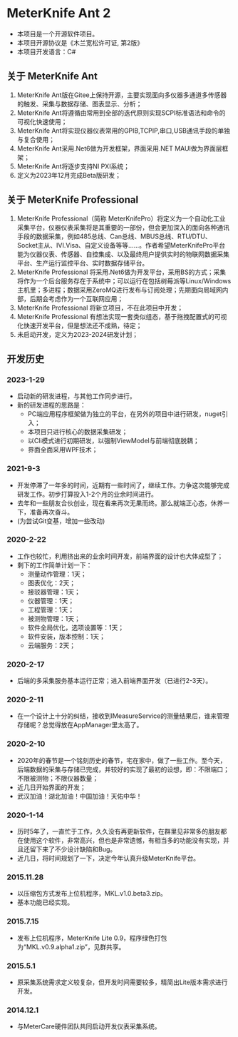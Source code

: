 # MeterKnife Ant **2**

- 本项目是一个开源软件项目。
- 本项目开源协议是《木兰宽松许可证, 第2版》
- 本项目开发语言：C#

## 关于 MeterKnife Ant
  1. MeterKnife Ant版在Gitee上保持开源，主要实现面向多仪器多通道多传感器的触发、采集与数据存储、图表显示、分析；
  2. MeterKnife Ant将遵循由常用到全部的迭代原则实现SCPI标准语法和命令的可视化快速使用；
  3. MeterKnife Ant将实现仪器仪表常用的GPIB,TCPIP,串口,USB通讯手段的单独与复合使用；
  4. MeterKnife Ant采用.Net6做为开发框架，界面采用.NET MAUI做为界面层框架；
  5. MeterKnife Ant将逐步支持NI PXI系统；
  6. 定义为2023年12月完成Beta版研发；

## 关于 MeterKnife Professional
  1. MeterKnife Professional（简称 MeterKnifePro）将定义为一个自动化工业采集平台，仪器仪表采集将是其重要的一部份，但会更加深入的面向各种通讯手段的数据采集，例如485总线、Can总线、MBUS总线、RTU/DTU、Socket主从、IVI.Visa、自定义设备等等……。作者希望MeterKnifePro平台能为仪器仪表、传感器、自控集成、以及最终用户提供实时的物联网数据采集平台、生产运行监控平台、实时数据存储平台。
  2. MeterKnife Professional 将采用.Net6做为开发平台，采用BS的方式；采集将作为一个后台服务存在于系统中；可以运行在包括树莓派等Linux/Windows主机里；多进程；数据采用ZeroMQ进行发布与订阅处理；先期面向局域网内部，后期会考虑作为一个互联网应用；
  3. MeterKnife Professional 将新立项目，不在此项目中开发；
  4. MeterKnife Professional 有想法实现一套类似组态，基于拖拽配置式的可视化快速开发平台，但是想法还不成熟，待定；
  5. 未启动开发，定义为2023-2024研发计划；

## 开发历史

### 2023-1-29

- 启动新的研发进程，与其他工作同步进行。
- 新的研发进程的思路是：
  - PC端应用程序框架做为独立的平台，在另外的项目中进行研发，nuget引入；
  - 本项目只进行核心的数据采集研发；
  - 以Cli模式进行初期研发，以强制ViewModel与前端彻底脱耦；
  - 界面全面采用WPF技术；

### 2021-9-3

- 开发停滞了一年多的时间，近期有一些时间了，继续工作。力争这次能够完成研发工作。初步打算投入1-2个月的业余时间进行。
- 去年和一些朋友合伙创业，现在看来再次无果而终。那么就端正心态，休养一下，准备再次奋斗。
- (为尝试Git变基，增加一些改动)

### 2020-2-22

- 工作也较忙，利用挤出来的业余时间开发，前端界面的设计也大体成型了；
- 剩下的工作简单计划一下：
  - 测量动作管理：1天；
  - 图表优化：2天；
  - 接驳器管理：1天；
  - 仪器管理：1天；
  - 工程管理：1天；
  - 被测物管理：1天；
  - 软件全局优化，选项设置等：1天；
  - 软件安装，版本控制：1天；
  - 云端服务：2天； 

### 2020-2-17
- 后端的多采集服务基本运行正常；进入前端界面开发（已进行2-3天）。

### 2020-2-11
- 在一个设计上十分的纠结，接收到IMeasureService的测量结果后，谁来管理存储呢？总觉得放在AppManager里太高了。

### 2020-2-10
- 2020年的春节是一个铭刻历史的春节，宅在家中，做了一些工作。至今天，后端数据的采集与存储已完成，并较好的实现了最初的设想，即：不限端口；不限被测物；不限仪器数量；
- 近几日开始界面的开发；
- 武汉加油！湖北加油！中国加油！天佑中华！

### 2020-1-14
- 历时5年了，一直忙于工作，久久没有再更新软件，在群里见非常多的朋友都在使用这个软件，非常高兴，但也是非常遗憾，有相当多的功能没有实现，并且还留下来了不少设计缺陷和Bug。
- 近几日，将时间规划了一下，决定今年认真升级MeterKnife平台。

### 2015.11.28
- 以压缩包方式发布上位机程序，MKL.v1.0.beta3.zip。
- 基本功能已经实现。

### 2015.7.15
- 发布上位机程序，MeterKnife Lite 0.9，程序绿色打包为“MKL.v0.9.alpha1.zip”，见群共享。

### 2015.5.1 
- 原采集系统需求定义较复杂，但开发时间需要较多，精简出Lite版本需求进行开发。

### 2014.12.1 
- 与MeterCare硬件团队共同启动开发仪表采集系统。